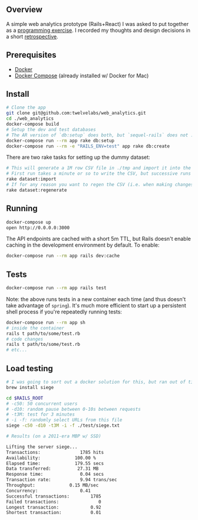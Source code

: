 ## Overview

A simple web analytics prototype (Rails+React) I was asked to put together as a [programming exercise](./docs/requirements.md). I recorded my thoughts and design decisions in a short [retrospective](./docs/retrospective.md).

## Prerequisites

- [Docker](https://docs.docker.com/install/)
- [Docker Compose](https://docs.docker.com/compose/install/) (already installed w/ Docker for Mac)

## Install

```bash
# Clone the app
git clone git@github.com:twelvelabs/web_analytics.git
cd ./web_analytics
docker-compose build
# Setup the dev and test databases
# The AR version of `db:setup` does both, but `sequel-rails` does not :shrug:
docker-compose run --rm app rake db:setup
docker-compose run --rm -e "RAILS_ENV=test" app rake db:create
```

There are two rake tasks for setting up the dummy dataset:

```bash
# This will generate a 1M row CSV file in ./tmp and import it into the development database.
# First run takes a minute or so to write the CSV, but successive runs will re-use it and be faster.
rake dataset:import
# If for any reason you want to regen the CSV (i.e. when making changes to the generator logic):
rake dataset:regenerate
```

## Running

```bash
docker-compose up
open http://0.0.0.0:3000
```

The API endpoints are cached with a short 5m TTL, but Rails doesn't enable caching in the development environment by default. To enable:

```bash
docker-compose run --rm app rails dev:cache
```

## Tests

```bash
docker-compose run --rm app rails test
```

Note: the above runs tests in a new container each time (and thus doesn't take advantage of `spring`). It's much more efficient to start up a persistent shell process if you're repeatedly running tests:

```bash
docker-compose run --rm app sh
# inside the container
rails t path/to/some/test.rb
# code changes
rails t path/to/some/test.rb
# etc...
```

## Load testing

```bash
# I was going to sort out a docker solution for this, but ran out of time/patience (yay, abstractions)
brew install siege

cd $RAILS_ROOT
# -c50: 50 concurrent users
# -d10: random pause between 0-10s between requests
# -t3M: test for 3 minutes
# -i -f: randomly select URLs from this file
siege -c50 -d10 -t3M -i -f ./test/siege.txt

# Results (on a 2011-era MBP w/ SSD)

Lifting the server siege...
Transactions:		        1785 hits
Availability:		      100.00 %
Elapsed time:		      179.55 secs
Data transferred:	       27.31 MB
Response time:		        0.04 secs
Transaction rate:	        9.94 trans/sec
Throughput:		        0.15 MB/sec
Concurrency:		        0.41
Successful transactions:        1785
Failed transactions:	           0
Longest transaction:	        0.92
Shortest transaction:	        0.01
```
